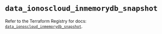 # `data_ionoscloud_inmemorydb_snapshot`

Refer to the Terraform Registry for docs: [`data_ionoscloud_inmemorydb_snapshot`](https://registry.terraform.io/providers/ionos-cloud/ionoscloud/6.7.14/docs/data-sources/inmemorydb_snapshot).
